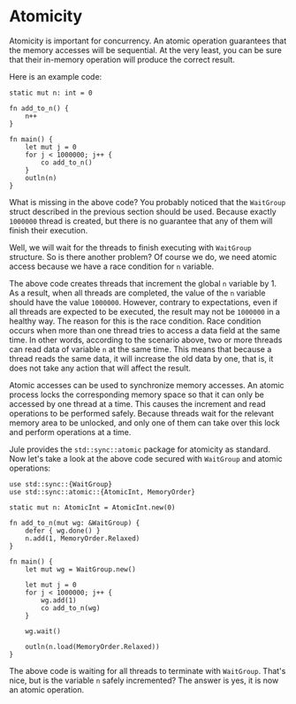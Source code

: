 # Atomicity

Atomicity is important for concurrency. An atomic operation guarantees that the memory accesses will be sequential. At the very least, you can be sure that their in-memory operation will produce the correct result.

Here is an example code:

```jule
static mut n: int = 0

fn add_to_n() {
    n++
}

fn main() {
    let mut j = 0
    for j < 1000000; j++ {
        co add_to_n()
    }
    outln(n)
}
```

What is missing in the above code? You probably noticed that the `WaitGroup` struct described in the previous section should be used. Because exactly `1000000` thread is created, but there is no guarantee that any of them will finish their execution.

Well, we will wait for the threads to finish executing with `WaitGroup` structure. So is there another problem? Of course we do, we need atomic access because we have a race condition for `n` variable.

The above code creates threads that increment the global `n` variable by 1. As a result, when all threads are completed, the value of the `n` variable should have the value `1000000`. However, contrary to expectations, even if all threads are expected to be executed, the result may not be `1000000` in a healthy way. The reason for this is the race condition. Race condition occurs when more than one thread tries to access a data field at the same time. In other words, according to the scenario above, two or more threads can read data of variable `n` at the same time. This means that because a thread reads the same data, it will increase the old data by one, that is, it does not take any action that will affect the result.

Atomic accesses can be used to synchronize memory accesses. An atomic process locks the corresponding memory space so that it can only be accessed by one thread at a time. This causes the increment and read operations to be performed safely. Because threads wait for the relevant memory area to be unlocked, and only one of them can take over this lock and perform operations at a time.

Jule provides the `std::sync::atomic` package for atomicity as standard. Now let's take a look at the above code secured with `WaitGroup` and atomic operations:

```jule
use std::sync::{WaitGroup}
use std::sync::atomic::{AtomicInt, MemoryOrder}

static mut n: AtomicInt = AtomicInt.new(0)

fn add_to_n(mut wg: &WaitGroup) {
    defer { wg.done() }
    n.add(1, MemoryOrder.Relaxed)
}

fn main() {
    let mut wg = WaitGroup.new()

    let mut j = 0
    for j < 1000000; j++ {
        wg.add(1)
        co add_to_n(wg)
    }

    wg.wait()

    outln(n.load(MemoryOrder.Relaxed))
}
```

The above code is waiting for all threads to terminate with `WaitGroup`. That's nice, but is the variable `n` safely incremented? The answer is yes, it is now an atomic operation.
